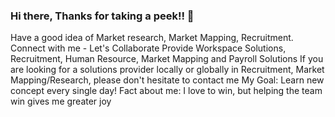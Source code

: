 ### Hi there, Thanks for taking a peek!! 👋
Have a good idea of Market research, Market Mapping, Recruitment. Connect with me - Let's Collaborate
Provide Workspace Solutions, Recruitment, Human Resource, Market Mapping and Payroll Solutions
If you are looking for a solutions provider locally or globally in Recruitment, Market Mapping/Research, please don't hesitate to contact me
My Goal: Learn new concept every single day!
Fact about me: I love to win, but helping the team win gives me greater joy

<!--
**MaheshSSingh/MaheshSSingh** is a ✨ _special_ ✨ repository because its `README.md` (this file) appears on your GitHub profile.

Here are some ideas to get you started:

- 🔭 I’m currently working on ...
- 🌱 I’m currently learning ...
- 👯 I’m looking to collaborate on ...
- 🤔 I’m looking for help with ...
- 💬 Ask me about ...
- 📫 How to reach me: ...
- 😄 Pronouns: ...
- ⚡ Fun fact: ...
-->

